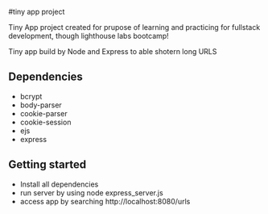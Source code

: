 #tiny app project

Tiny App project created for prupose of learning and practicing for fullstack development, though lighthouse labs bootcamp!

Tiny app build by Node and Express to able shotern long URLS


## Dependencies

- bcrypt
- body-parser
- cookie-parser
- cookie-session
- ejs
- express

## Getting started
- Install all dependencies
- run server by using node express_server.js
- access app by searching http://localhost:8080/urls
